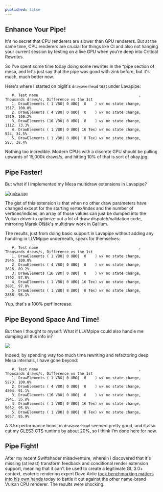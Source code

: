 ```yaml
---
published: false
---
```

## Enhance Your Pipe!

It's no secret that CPU renderers are slower than GPU renderers. But at the same time, CPU renderers are crucial for things like CI and also not hanging your current session by testing on a live GPU when you're deep into Critical Rewrites.

So I've spent some time today doing some rewrites in the \*pipe section of mesa, and let's just say that the pipe was good with zink before, but it's much, much better now.

Here's where I started on piglit's `drawoverhead` test under Lavapipe:
```
   #, Test name                                              ,    Thousands draws/s, Difference vs the 1st
   1, DrawElements ( 1 VBO| 0 UBO|  0    ) w/ no state change,                 1517, 100.0%
   2, DrawElements ( 4 VBO| 0 UBO|  0    ) w/ no state change,                 1519, 100.2%
   3, DrawElements (16 VBO| 0 UBO|  0    ) w/ no state change,                 1112, 73.3%
   4, DrawElements ( 1 VBO| 0 UBO| 16 Tex) w/ no state change,                  524, 34.5%
   5, DrawElements ( 1 VBO| 8 UBO|  8 Tex) w/ no state change,                  583, 38.4%
  ```
  
Nothing too incredible. Modern CPUs with a discrete GPU should be pulling upwards of 15,000k draws/s, and hitting 10% of that is sort of okay.jpg.

## Pipe Faster!
But what if I implemented my Mesa multidraw extensions in Lavapipe?

[![goku.jpg]({{site.url}}/assets/goku.jpg)]({{site.url}}/assets/goku.jpg)

The gist of this extension is that when no other draw parameters have changed except for the starting vertex/index and the number of vertices/indices, an array of those values can just be dumped into the Vulkan driver to optimize out a lot of draw dispatch/validation code, mirroring Marek Olšák's multidraw work in Gallium.

The results, just from doing basic support in Lavapipe without adding any handling in LLVMpipe underneath, speak for themselves:
```
   #, Test name                                              ,    Thousands draws/s, Difference vs the 1st
   1, DrawElements ( 1 VBO| 0 UBO|  0    ) w/ no state change,                 2945, 100.0%
   2, DrawElements ( 4 VBO| 0 UBO|  0    ) w/ no state change,                 2626, 89.2%
   3, DrawElements (16 VBO| 0 UBO|  0    ) w/ no state change,                 1702, 57.8%
   4, DrawElements ( 1 VBO| 0 UBO| 16 Tex) w/ no state change,                 2881, 97.8%
   5, DrawElements ( 1 VBO| 8 UBO|  8 Tex) w/ no state change,                 2888, 98.1%
```

Yup, that's a 100% perf increase.

## Pipe Beyond Space And Time!
But then I thought to myself: What if LLVMpipe could also handle me dumping all this info in?

[![](http://img.youtube.com/vi/kVdlBxdqv8s/0.jpg)](http://www.youtube.com/watch?v=kVdlBxdqv8s)

Indeed, by spending way too much time rewriting and refactoring deep Mesa internals, I have gone beyond:
```
   #, Test name                                              ,    Thousands draws/s, Difference vs the 1st
   1, DrawElements ( 1 VBO| 0 UBO|  0    ) w/ no state change,                 5273, 100.0%
   2, DrawElements ( 4 VBO| 0 UBO|  0    ) w/ no state change,                 4804, 91.1%
   3, DrawElements (16 VBO| 0 UBO|  0    ) w/ no state change,                 2941, 55.8%
   4, DrawElements ( 1 VBO| 0 UBO| 16 Tex) w/ no state change,                 5052, 95.8%
   5, DrawElements ( 1 VBO| 8 UBO|  8 Tex) w/ no state change,                 5057, 95.9%
```

A 3.5x performance boost in `drawoverhead` seemed pretty good, and it also cut my GLES3 CTS runtime by about 20%, so I think I'm done here for now.

## Pipe Fight!
After my recent Swiftshader misadventure, wherein I discovered that it's missing (at least) transform feedback and conditional render extension support, meaning that it can't be used to create a legitimate GL 3.0+ context, esoteric rendering expert Dave Airlie [took benchmarking matters into his own hands](https://airlied.blogspot.com/2021/03/sketchy-vulkan-benchmarks-lavapipe-vs.html) today to battle it out against the other name-brand Vulkan CPU renderer. The results were shocking.
